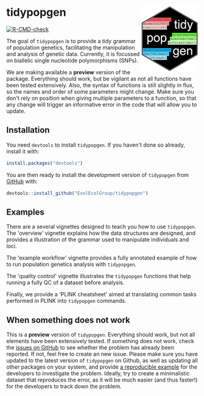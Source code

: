# tidypopgen <img src="./man/figures/logo.png" align="right" width="150"/>

<!-- badges: start -->
[![R-CMD-check](https://github.com/EvolEcolGroup/tidypopgen/actions/workflows/R-CMD-check.yaml/badge.svg)](https://github.com/EvolEcolGroup/tidypopgen/actions/workflows/R-CMD-check.yaml)
<!-- badges: end -->

The goal of `tidypopgen` is to provide a tidy grammar of population genetics, facilitating 
the manipulation and analysis of genetic data. Currently, it is focussed on biallelic single nucleotide
polymorphisms (SNPs).

We are making available a **preview** version of the package. Everything should work,
but be vigilant as not all functions have been tested extensively. Also, the syntax of
functions is still slightly in flux, so the names and order of some parameters might
change. Make sure you don't rely on position when giving multiple parameters to
a function, so that any change will trigger an informative error in the code that 
will allow you to update.

## Installation

You need `devtools` to install `tidypopgen`. If you haven't done so already, install it with:
``` r
install.packages("devtools")
```

You are then ready to install the development version of `tidypopgen` from [GitHub](https://github.com/) with:
``` r
devtools::install_github("EvolEcolGroup/tidypopgen")
```

## Examples

There are a several vignettes designed to teach you how to use `tidypopgen`. 
The
'overview' vignette explains how the data structures are designed, and provides a illustration
of the grammar used to manipulate individuals and loci. 

The 'example workflow' vignette provides a fully annotated example of how to 
run population genetics analysis with `tidypopgen`.

The 'quality control' vignette illustrates the `tidypopgen` functions that help
running a fully QC of a dataset before analysis.

Finally, we provide a 'PLINK cheatsheet' aimed at translating common tasks
performed in PLINK into `tidypopgen` commands.

## When something does not work

This is a **preview** version of `tidypopgen`. Everything should work, but not all
elements have been extensively tested. If something does not work, check the [issues on
GitHub](https://github.com/EvolEcolGroup/tidypopgen/issues) to see whether
the problem has already been reported. If not, feel free to create an
new issue. Please make sure you have updated to the latest version of
`tidypopgen` on Github, as well as updating all other packages on your
system, and provide [a reproducible
example](https://reprex.tidyverse.org/)
for the developers to investigate the problem. Ideally, try to create a minimalistic
dataset that reproduces the error, as it will be much easier (and thus faster!)
for the developers to track down the problem. 
